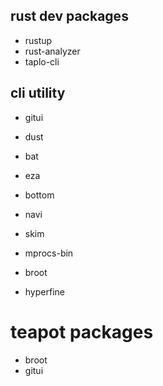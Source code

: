 ## rust dev packages
- rustup
- rust-analyzer
- taplo-cli

## cli utility
- gitui
- dust
- bat
- eza
- bottom
- navi
- skim
- mprocs-bin
- broot

- hyperfine


# teapot packages
- broot
- gitui

